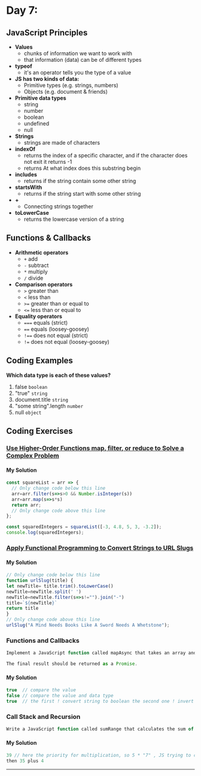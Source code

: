 
# Day 7: 
## JavaScript Principles
* **Values**
  - chunks of information we want to work with
  - that information (data) can be of different types
* **typeof**
  - it's an operator tells you the type of a value
* **JS has two kinds of data:**
  - Primitive types (e.g. strings, numbers)
  - Objects (e.g. document & friends)
* **Primitive data types**
  - string
  - number
  - boolean
  - undefined
  - null
* **Strings**
  - strings are  made of characters
* **indexOf**
  - returns the index of a specific character, and if the character does not exit it returns -1
  - returns At what index does this substring begin
* **includes**
  - returns if the string contain some other string
* **startsWith**
  - returns if the string  start with some other string
* **+**
  - Connecting strings together
* **toLowerCase**
  - returns the lowercase version of a string
## Functions & Callbacks
* **Arithmetic operators**
  - `+` add
  - `-` subtract
  - `*` multiply
  - `/` divide
* **Comparison operators**
  - `>` greater than
  - `<` less than
  - `>=` greater than or equal to
  - `<=` less than or equal to
* **Equality operators**
  - `===` equals (strict)
  - `==`  equals (loosey-goosey)
  - `!==` does not equal (strict)
  - `!=`  does not equal (loosey-goosey)

## Coding Examples
**Which data type is each of these values?**
  1. false
    `boolean`
  2. "true"
    `string`
  3. document.title
     `string`
  4. "some string".length
     `number`
  5. null
     `object`


## Coding Exercises

### [Use Higher-Order Functions map, filter, or reduce to Solve a Complex Problem](https://www.freecodecamp.org/learn/javascript-algorithms-and-data-structures/functional-programming/use-higher-order-functions-map-filter-or-reduce-to-solve-a-complex-problem)

#### My Solution


```javascript
const squareList = arr => {
  // Only change code below this line
  arr=arr.filter(s=>s>0 && Number.isInteger(s))
  arr=arr.map(s=>s*s)
  return arr;
  // Only change code above this line
};

const squaredIntegers = squareList([-3, 4.8, 5, 3, -3.2]);
console.log(squaredIntegers);

```

### [Apply Functional Programming to Convert Strings to URL Slugs](https://www.freecodecamp.org/learn/javascript-algorithms-and-data-structures/functional-programming/apply-functional-programming-to-convert-strings-to-url-slugs)

#### My Solution


```javascript
// Only change code below this line
function urlSlug(title) {
let newTitle= title.trim().toLowerCase()
newTitle=newTitle.split(' ')
newTitle=newTitle.filter(s=>s!="").join("-")
title=`${newTitle}`
return title
}
// Only change code above this line
urlSlug("A Mind Needs Books Like A Sword Needs A Whetstone");

```

### Functions and Callbacks

```javascript
Implement a JavaScript function called mapAsync that takes an array and a callback function. The function should map each element of the array to a new value using the callback function asynchronously.

The final result should be returned as a Promise.
```

#### My Solution


```javascript
true  // compare the value
false // compare the value and data type
true  // the first ! convert string to boolean the second one ! invert the false to true
```



### Call Stack and Recursion

```javascript
Write a JavaScript function called sumRange that calculates the sum of all integers in a given range. The function should use recursion to handle the calculation and demonstrate understanding of the call stack.
```



#### My Solution
```javascript
39 // here the priority for multiplication, so 5 * "7" , JS trying to convert to "7" to number (Implicit Conversion) ,which give 35
then 35 plus 4 
```

-------------------------------------------------------------------






